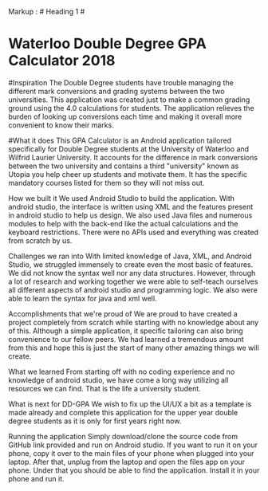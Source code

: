 Markup :  # Heading 1 #
# Waterloo Double Degree GPA Calculator 2018 

#Inspiration
The Double Degree students have trouble managing the different mark conversions and grading systems between the two universities. This application was created just to make a common grading ground using the 4.0 calculations for students. The application relieves the burden of looking up conversions each time and making it overall more convenient to know their marks.

#What it does
This GPA Calculator is an Android application tailored specifically for Double Degree students at the University of Waterloo and Wilfrid Laurier University. It accounts for the difference in mark conversions between the two university and contains a third "university" known as Utopia you help cheer up students and motivate them. It has the specific mandatory courses listed for them so they will not miss out. 

How we built it
We used Android Studio to build the application. With android studio, the interface is written using XML and the features present in android studio to help us design. We also used Java files and numerous modules to help with the back-end like the actual calculations and the keyboard restrictions. There were no APIs used and everything was created from scratch by us. 

Challenges we ran into
With limited knowledge of Java, XML, and Android Studio, we struggled immensely to create even the most basic of features. We did not know the syntax well nor any data structures. However, through a lot of research and working together we were able to self-teach ourselves all different aspects of android studio and programming logic. We also were able to learn the syntax for java and xml well. 

Accomplishments that we're proud of
We are proud to have created a project completely from scratch while starting with no knowledge about any of this. Although a simple application, it specific tailoring can also bring convenience to our fellow peers. We had learned a tremendous amount from this and hope this is just the start of many other amazing things we will create. 

What we learned
From starting off with no coding experience and no knowledge of android studio, we have come a long way utilizing all resources we can find. That is the life a university student.

What is next for DD-GPA
We wish to fix up the UI/UX a bit as a template is made already and complete this application for the upper year double degree students as it is only for first years right now.

Running the application
Simply download/clone the source code from GitHub link provided and run on Android studio. If you want to run it on your phone, copy it over to the main files of your phone when plugged into your laptop. After that, unplug from the laptop and open the files app on your phone. Under that you should be able to find the application. Install it in your phone and run it. 
